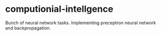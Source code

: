 # computionial-intellgence
Bunch of neural network tasks.
Implementing preceptron neural network and backpropagation.

